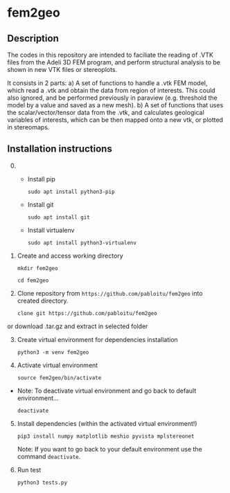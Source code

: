 # fem2geo

## Description

The codes in this repository are intended to faciliate the reading of .VTK files from the Adeli 3D FEM program,
and perform structural analysis to be shown in new VTK files or stereoplots.

It consists in 2 parts:
a) A set of functions to handle a .vtk FEM model, which read a .vtk and obtain the data from region of interests.
This could also ignored, and be performed previously in paraview (e.g. threshold the model by a value and saved as a new mesh).
b) A set of functions that uses the scalar/vector/tensor data from the .vtk, and calculates geological variables of interests,
which can be then mapped onto a new vtk, or plotted in stereomaps.


## Installation instructions

0.  * Install pip

      `sudo apt install python3-pip` 
      
    * Install git

      `sudo apt install git`
   
    * Install virtualenv
   
      `sudo apt install python3-virtualenv`
    
1. Create and access working directory 

    `mkdir fem2geo`
    
    `cd fem2geo`

2. Clone repository from `https://github.com/pabloitu/fem2geo` into created directory.
  
    `clone git https://github.com/pabloitu/fem2geo`
    
  or download .tar.gz and extract in selected folder
  
3. Create virtual environment for dependencies installation

    `python3 -m venv fem2geo` 
 
4. Activate virtual environment

    `source fem2geo/bin/activate`
    
  * Note: To deactivate virtual environment and go back to default environment...
  
    `deactivate`
    
5. Install dependencies (within the activated virtual environment!)

    `pip3 install numpy matplotlib meshio pyvista mplstereonet`
    
    Note: If you want to go back to your default environment use the command `deactivate`.
    
6. Run test

    `python3 tests.py`

